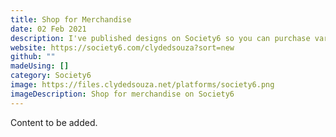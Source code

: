 ```yaml
---
title: Shop for Merchandise
date: 02 Feb 2021
description: I've published designs on Society6 so you can purchase various items from the store with my designs printed on top of it. Some really cool stuff on store - you should really check it out.
website: https://society6.com/clydedsouza?sort=new
github: ""
madeUsing: []
category: Society6
image: https://files.clydedsouza.net/platforms/society6.png
imageDescription: Shop for merchandise on Society6
---
```


Content to be added.
